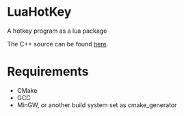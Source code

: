 # LuaHotKey
A hotkey program as a lua package

The C++ source can be found [here](https://github.com/quadratech188/lhk_core).

# Requirements
- CMake
- GCC
- MinGW, or another build system set as cmake_generator
